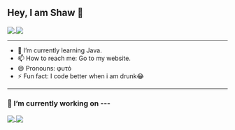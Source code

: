 <!--
**shawsuraj/shawsuraj** is a ✨ _special_ ✨ repository because its `README.md` (this file) appears on your GitHub profile.
-->

## Hey, I am Shaw 👋

<a href="https://github-readme-stats.vercel.app/api/top-langs/?username=shawsuraj&langs_count=8&layout=compact">
  <img align="center" src="https://github-readme-stats.vercel.app/api/top-langs/?username=shawsuraj&langs_count=8&layout=compact&theme=dracula" />
</a>
<a href="https://github-readme-stats.vercel.app/api?username=shawsuraj&count_private=true&theme=dracula">
  <img align="center" src="https://github-readme-stats.vercel.app/api?username=shawsuraj&count_private=true&theme=dracula" />
</a>

<hr>

- 🌱 I’m currently learning Java.
- 📫 How to reach me: Go to my website.
- 😄 Pronouns: φυτό
- ⚡ Fun fact: I code better when i am drunk😂

<hr>


### 🔭 I’m currently working on ---

<a href="https://github.com/shawsuraj/VerumVeil">
  <img align="center" src="https://github-readme-stats.vercel.app/api/pin/?username=shawsuraj&repo=movie-barcode&theme=dracula" />
</a>
<a href="https://github.com/shawsuraj/nuntius">
  <img align="center" src="https://github-readme-stats.vercel.app/api/pin/?username=shawsuraj&repo=nuntius&theme=dracula" />
</a>


